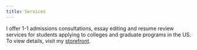 ```yaml
---
title: Services
---
```


I offer 1-1 admissions consultations, essay editing and resume review services for students applying to colleges and graduate programs in the US. To view details, visit my [storefront](https://store.sendowl.com/s/7f9120bb-b9d3-4614-8888-e83ece530317). 
